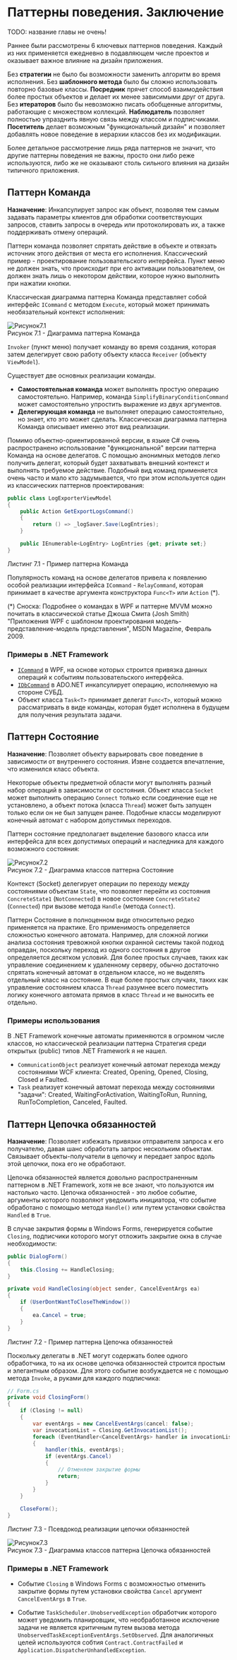 # Паттерны поведения. Заключение

TODO: название главы не очень!

Раннее были рассмотрены 6 ключевых паттернов поведения. Каждый из них применяется ежедневно в подавляющем числе проектов и оказывает важное влияние на дизайн приложения. 

Без **стратегии** не было бы возможности заменить алгоритм во время исполнения. Без **шаблонного метода** было бы сложно использовать повторно базовые классы. **Посредник** прячет способ взаимодействия более простых объектов и делает их менее зависимыми друг от друга. Без **итераторов** было бы невозможно писать обобщенные алгоритмы, работающие с множеством коллекций. **Наблюдатель** позволяет полностью упразднить явную связь между классом и подписчиками. **Посетитель** делает возможным "функциональный дизайн" и позволяет добавлять новое поведение в иерархии классов без их модификации.

Более детальное рассмотрение лишь ряда паттернов не значит, что другие паттерны поведения не важны, просто они либо реже используются, либо же не оказывают столь сильного влияния на дизайн типичного приложения.

## Паттерн Команда

**Назначение**: Инкапсулирует запрос как объект, позволяя тем самым задавать параметры клиентов для обработки соответствующих запросов, ставить запросы в очередь или протоколировать их, а также поддерживать отмену операций.

Паттерн команда позволяет спрятать действие в объекте и отвязать источник этого действия от места его исполнения. Классический пример - проектирование пользовательского интерфейса. Пункт меню не должен знать, что происходит при его активации пользователем, он должен знать лишь о некотором действии, которое нужно выполнить при нажатии кнопки.

Классическая диаграмма паттерна Команда представляет собой интерфейс `ICommand` с методом `Execute`, который может принимать необязательный контекст исполнения:

![Рисунок7.1](https://github.com/SergeyTeplyakov/DesignPatternsBook/raw/master/Part%201%20-%20Behavioral%20Patterns/Images/ch07_Image01.png)    
Рисунок 7.1 - Диаграмма паттерна Команда

`Invoker` (пункт меню) получает команду во время создания, которая затем делегирует свою работу объекту класса `Receiver` (объекту `ViewModel`).

Существует две основных реализации команды.

* **Самостоятельная команда** может выполнять простую операцию самостоятельно. Например, команда `SimplifyBinaryConditionCommand` может самостоятельно упростить выражение из двух аргументов.
* **Делегирующая команда** не выполняет операцию самостоятельно, но знает, кто это может сделать. Классическая диаграмма паттерна Команда описывает именно этот вид реализации. 

Помимо объектно-ориентированной версии, в языке C# очень распространено использование "функциональной" версии паттерна Команда на основе делегатов. С помощью анонимных методов легко получить делегат, который будет захватывать внешний контекст и выполнять требуемое действие. Подобный вид команд применяется очень часто и мало кто задумывается, что при этом используется один из классических паттернов проектирования:

```csharp
public class LogExporterViewModel
{
    public Action GetExportLogsCommand()
    {
        return () => _logSaver.Save(LogEntries);
    }

    public IEnumerable<LogEntry> LogEntries {get; private set;}
}
```

Листинг 7.1 - Пример паттерна Команда

Популярность команд на основе делегатов привела к появлению особой реализации интерфейса `ICommand` - `RelayCommand`, которая принимает в качестве аргумента конструктора `Func<T>` или `Action` (*).

(*) Сноска: Подробнее о командах в WPF и паттерне MVVM можно почитать в классической статье Джоша Смита (Josh Smith) "Приложения WPF с шаблоном проектирования модель-представление-модель представления", MSDN Magazine, Февраль 2009.

### Примеры в .NET Framework
* [`ICommand`](http://msdn.microsoft.com/en-us/library/system.windows.input.icommand%28v=vs.110%29.aspx) в WPF, на основе которых строится привязка данных операций к событиям пользовательского интерфейса.
* [`IDbCommand`](http://msdn.microsoft.com/en-us/library/system.data.idbcommand%28v=vs.110%29.aspx) в ADO.NET инкапсулирует операцию, исполняемую на стороне СУБД.
* Объект класса `Task<T>` принимает делегат `Func<T>`, который можно рассматривать в виде команды, которая будет исполнена в будущем для получения результата задачи.

## Паттерн Состояние
**Назначение**: Позволяет объекту варьировать свое поведение в зависимости от внутреннего состояния. Извне создается впечатление, что изменился класс объекта.

Некоторые объекты предметной области могут выполнять разный набор операций в зависимости от состояния. Объект класса `Socket` может выполнить операцию `Connect` только если соединение еще не установлено, а объект потока (класса `Thread`) может быть запущен только если он не был запущен ранее. Подобные классы моделируют конечный автомат с набором допустимых переходов. 

Паттерн состояние предполагает выделение базового класса или интерфейса для всех допустимых операций и наследника для каждого возможного состояния:

![Рисунок7.2](https://github.com/SergeyTeplyakov/DesignPatternsBook/raw/master/Part%201%20-%20Behavioral%20Patterns/Images/ch07_Image02.png)    
Рисунок 7.2 - Диаграмма классов паттерна Состояние

Контекст (Socket) делегирует операции по переходу между состояниями объектам `State`, что позволяет перейти из состояния `ConcreteState1` (`NotConnected`) в новое состояние `ConcreteState2` (`Connected`) при вызове метода `Handle` (метода `Connect`).

Паттерн Состояние в полноценном виде относительно редко применяется на практике. Его применимость определяется сложностью конечного автомата. Например, для сложной логики анализа состояния тревожной кнопки охранной системы такой подход оправдан, поскольку переход из одного состояния в другое определяется десятком условий. Для более простых случаев, таких как управление соединением к удаленному серверу, обычно достаточно спрятать конечный автомат в отдельном классе, но не выделять отдельный класс на состояние. В еще более простых случаях, таких как управление состоянием класса `Thread` разумнее всего поместить логику конечного автомата прямов в класс `Thread` и не выносить ее отдельно.

### Примеры использования

В .NET Framework конечные автоматы применяются в огромном числе классов, но классической реализации паттерна Стратегия среди открытых (public) типов .NET Framework я не нашел.

* `CommunicationObject` реализует конечный автомат перехода между состояниями WCF клиента: Created, Opening, Opened, Closing, Closed и Faulted.
* `Task` реализует конечный автомат перехода между состояниями "задачи": Created, WaitingForActivation, WaitingToRun, Running, RunToCompletion, Canceled, Faulted.

## Паттерн Цепочка обязанностей
**Назначение**: Позволяет избежать привязки отправителя запроса к его получателю, давая шанс обработать запрос нескольким объектам. Связывает объекты-получатели в цепочку и передает запрос вдоль этой цепочки, пока его не обработают.

Цепочка обязанностей является довольно распространенным паттерном в .NET Framework, хотя не все знают, что пользуются им настолько часто. Цепочка обязанностей - это любое событие, аргументы которого позволяют уведомить инициатора, что событие обработано с помощью метода `Handle()` или путем установки свойства `Handled` в `True`.

В случае закрытия формы в Windows Forms, генерируется событие `Closing`, подписчики которого могут отложить закрытие окна в случае необходимости:

```csharp
public DialogForm()
{
    this.Closing += HandleClosing;
}

private void HandleClosing(object sender, CancelEventArgs ea)
{
    if (UserDontWantToCloseTheWindow())
    {
        ea.Cancel = true;
    }
}
```

Листинг 7.2 - Пример паттерна Цепочка обязанностей

Поскольку делегаты в .NET могут содержать более одного обработчика, то на их основе цепочка обязанностей строится простым и элегантным образом. Для этого событие возбуждается не с помощью метода `Invoke`, а руками для каждого подписчика:

```csharp
// Form.cs
private void ClosingForm()
{
    if (Closing != null)
    {
        var eventArgs = new CancelEventArgs(cancel: false);
        var invocationList = Closing.GetInvocationList();
        foreach (EventHandler<CancelEventArgs> handler in invocationList)
        {
            handler(this, eventArgs);
            if (eventArgs.Cancel)
            {
                // Отменяем закрытие формы
                return;
            }
        }
    }
    
    CloseForm();
}
```

Листинг 7.3 - Псевдокод реализации цепочки обязанностей

![Рисунок7.3](https://github.com/SergeyTeplyakov/DesignPatternsBook/raw/master/Part%201%20-%20Behavioral%20Patterns/Images/ch07_Image03.png)    
Рисунок 7.3 - Диаграмма классов паттерна Цепочка обязанностей

### Примеры в .NET Framework
* Событие `Closing` в Windows Forms  с возможностью отменить закрытие формы путем установки свойства `Cancel` аргумент `CancelEventArgs` в `True`.

* Событие `TaskScheduler.UnobservedException` обработчик которого может уведомить планировщик, что необработанное исключение задачи не является критичным путем вызова метода `UnobservedTaskExceptionEventArgs.SetObserved`. Для аналогичных целей используются собтия `Contract.ContractFailed` и `Application.DispatcherUnhandledException`.

